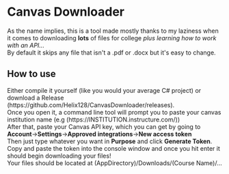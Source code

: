 <h1>Canvas Downloader</h1>
As the name implies, this is a tool made mostly thanks to my laziness when it comes to downloading <b>lots</b> of files for college <i>plus learning how to work with an API...</i><br>
By default it skips any file that isn't a .pdf or .docx but it's easy to change. 

<h2>How to use</h2>
Either compile it yourself (like you would your average C# project) or download a Release (https://github.com/Helix128/CanvasDownloader/releases).
<br>Once you open it, a command line tool will prompt you to paste your canvas institution name (e.g (https://INSTITUTION.instructure.com/))<br>After that, paste your Canvas API key, which you can get by going to<br> <b>Account</b>-><b>Settings</b>-><b>Approved integrations</b>-><b>New access token</b>
<br>Then just type whatever you want in <b>Purpose</b> and click <b>Generate Token</b>.
Copy and paste the token into the console window and once you hit enter it should begin downloading your files!
<br>Your files should be located at (AppDirectory)/Downloads/(Course Name)/...
